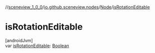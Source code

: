 //[sceneview_1_0_0](../../../index.md)/[io.github.sceneview.nodes](../index.md)/[Node](index.md)/[isRotationEditable](is-rotation-editable.md)

# isRotationEditable

[androidJvm]\
var [isRotationEditable](is-rotation-editable.md): [Boolean](https://kotlinlang.org/api/latest/jvm/stdlib/kotlin/-boolean/index.html)
